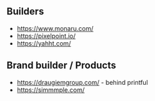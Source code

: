 

## Builders
* https://www.monaru.com/
* https://pixelpoint.io/
* https://yahht.com/

## Brand builder / Products
* https://draugiemgroup.com/ - behind printful
* https://simmmple.com/